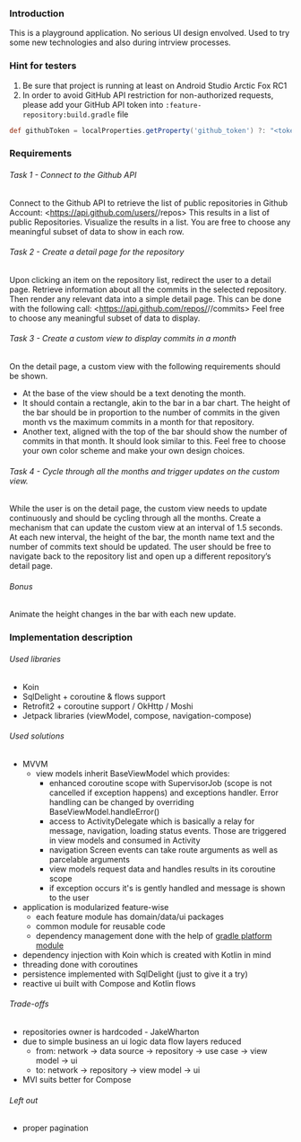 ### Introduction

This is a playground application. No serious UI design envolved. Used to try some new technologies
and also during intrview processes.

### Hint for testers

1. Be sure that project is running at least on Android Studio Arctic Fox RC1
2. In order to avoid GitHub API restriction for non-authorized requests, please add your GitHub API
   token into `:feature-repository:build.gradle` file

```groovy
def githubToken = localProperties.getProperty('github_token') ?: "<token goes here>"
```

### Requirements

###### Task 1 - Connect to the Github API

Connect to the Github API to retrieve the list of public repositories in <user> Github Account:
<https://api.github.com/users/<user>/repos>
This results in a list of public Repositories. Visualize the results in a list. You are free to
choose any meaningful subset of data to show in each row.

###### Task 2 - Create a detail page for the repository

Upon clicking an item on the repository list, redirect the user to a detail page. Retrieve
information about all the commits in the selected repository. Then render any relevant data into a
simple detail page. This can be done with the following call:
<https://api.github.com/repos/<user>/<repository>/commits>
Feel free to choose any meaningful subset of data to display.

###### Task 3 - Create a custom view to display commits in a month

On the detail page, a custom view with the following requirements should be shown.

- At the base of the view should be a text denoting the month.
- It should contain a rectangle, akin to the bar in a bar chart. The height of the bar should be in
  proportion to the number of commits in the given month vs the maximum commits in a month for that
  repository.
- Another text, aligned with the top of the bar should show the number of commits in that month. It
  should look similar to this. Feel free to choose your own color scheme and make your own design
  choices.

###### Task 4 - Cycle through all the months and trigger updates on the custom view.

While the user is on the detail page, the custom view needs to update continuously and should be
cycling through all the months. Create a mechanism that can update the custom view at an interval of
1.5 seconds. At each new interval, the height of the bar, the month name text and the number of
commits text should be updated. The user should be free to navigate back to the repository list and
open up a different repository’s detail page.

###### Bonus

Animate the height changes in the bar with each new update.

### Implementation description

###### Used libraries

* Koin
* SqlDelight + coroutine & flows support
* Retrofit2 + coroutine support / OkHttp / Moshi
* Jetpack libraries (viewModel, compose, navigation-compose)

###### Used solutions

* MVVM
    * view models inherit BaseViewModel which provides:
        - enhanced coroutine scope with SupervisorJob (scope is not cancelled if exception happens)
          and exceptions handler. Error handling can be changed by overriding
          BaseViewModel.handleError()
        - access to ActivityDelegate which is basically a relay for message, navigation, loading
          status events. Those are triggered in view models and consumed in Activity
        - navigation Screen events can take route arguments as well as parcelable arguments
        - view models request data and handles results in its coroutine scope
        - if exception occurs it's is gently handled and message is shown to the user
* application is modularized feature-wise
    * each feature module has domain/data/ui packages
    * common module for reusable code
    * dependency management done with the help
      of [gradle platform module](https://docs.gradle.org/current/userguide/java_platform_plugin.html)
* dependency injection with Koin which is created with Kotlin in mind
* threading done with coroutines
* persistence implemented with SqlDelight (just to give it a try)
* reactive ui built with Compose and Kotlin flows

###### Trade-offs

* repositories owner is hardcoded - JakeWharton
* due to simple business an ui logic data flow layers reduced
    * from: network -> data source -> repository -> use case -> view model -> ui
    * to: network -> repository -> view model -> ui
* MVI suits better for Compose

###### Left out

* proper pagination

